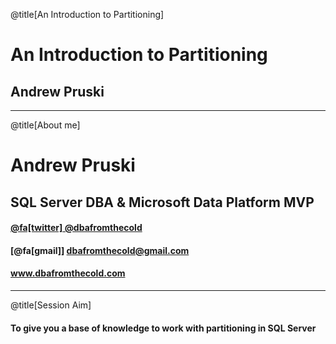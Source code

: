 @title[An Introduction to Partitioning]

# An Introduction to Partitioning

## Andrew Pruski

---

@title[About me]

# Andrew Pruski

## SQL Server DBA & Microsoft Data Platform MVP

#### [@fa[twitter] @dbafromthecold](https://twitter.com/dbafromthecold)
#### [@fa[gmail]] dbafromthecold@gmail.com
####  www.dbafromthecold.com

---

@title[Session Aim]

#### To give you a base of knowledge to work with partitioning in SQL Server
